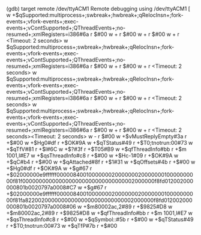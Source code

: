 (gdb) target remote /dev/ttyACM1
Remote debugging using /dev/ttyACM1
[
w +$qSupported:multiprocess+;swbreak+;hwbreak+;qRelocInsn+;fork-events+;vfork-events+;exec-events+;vContSupported+;QThreadEvents+;no-resumed+;xmlRegisters=i386#6a
r $#00
w +
r $#00
w +
r $#00
w +
r <Timeout: 2 seconds>
w $qSupported:multiprocess+;swbreak+;hwbreak+;qRelocInsn+;fork-events+;vfork-events+;exec-events+;vContSupported+;QThreadEvents+;no-resumed+;xmlRegisters=i386#6a
r $#00
w +
r $#00
w +
r <Timeout: 2 seconds>
w $qSupported:multiprocess+;swbreak+;hwbreak+;qRelocInsn+;fork-events+;vfork-events+;exec-events+;vContSupported+;QThreadEvents+;no-resumed+;xmlRegisters=i386#6a
r $#00
w +
r $#00
w +
r <Timeout: 2 seconds>
w $qSupported:multiprocess+;swbreak+;hwbreak+;qRelocInsn+;fork-events+;vfork-events+;exec-events+;vContSupported+;QThreadEvents+;no-resumed+;xmlRegisters=i386#6a
r $#00
w +
r $#00
w +
r <Timeout: 2 seconds><Timeout: 2 seconds>
w -
r $#00
w +$vMustReplyEmpty#3a
r +$#00
w +$Hg0#df
r +$OK#9A
w +$qTStatus#49
r +$T0;tnotrun:00#73
w +$qTfV#81
r +$l#6C
w +$?#3f
r +$T05#B9
w +$qfThreadInfo#bb
r +$m 1001,l#E7
w +$qsThreadInfo#c8
r +$#00
w +$Hc-1#09
r +$OK#9A
w +$qC#b4
r +$#00
w +$qAttached#8f
r +$1#31
w +$qOffsets#4b
r +$#00
w +$Hg0#df
r +$OK#9A
w +$g#67
r +$02000000e9ffffff00000840010000000200000002000000010000000000f81f0000000000000000000000000000000002000000f8fd012002000000801b0020797a0008#C7
w +$g#67
r +$02000000e9ffffff00000840010000000200000002000000010000000000f81fa822002000000000000000000000000002000000f8fd012002000000801b0020797a0008#06
w +$m80002ac,2#89
r +$9825#D8
w +$m80002ac,2#89
r +$9825#D8
w +$qfThreadInfo#bb
r +$m 1001,l#E7
w +$qsThreadInfo#c8
r +$#00
w +$qSymbol::#5b
r +$#00
w +$qTStatus#49
r +$T0;tnotrun:00#73
w +$qTfP#7b
r +$#00
